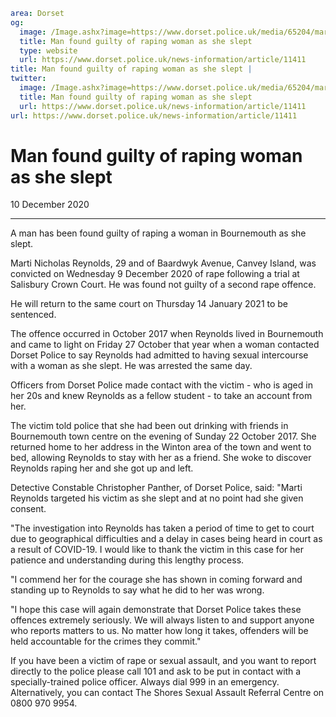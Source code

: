 ```yaml
area: Dorset
og:
  image: /Image.ashx?image=https://www.dorset.police.uk/media/65204/marti-reynolds-9-december-2020.jpg&amp;amp;width=150
  title: Man found guilty of raping woman as she slept
  type: website
  url: https://www.dorset.police.uk/news-information/article/11411
title: Man found guilty of raping woman as she slept |
twitter:
  image: /Image.ashx?image=https://www.dorset.police.uk/media/65204/marti-reynolds-9-december-2020.jpg&amp;amp;width=150
  title: Man found guilty of raping woman as she slept
  url: https://www.dorset.police.uk/news-information/article/11411
url: https://www.dorset.police.uk/news-information/article/11411
```

# Man found guilty of raping woman as she slept

10 December 2020

* * *

A man has been found guilty of raping a woman in Bournemouth as she slept.

Marti Nicholas Reynolds, 29 and of Baardwyk Avenue, Canvey Island, was convicted on Wednesday 9 December 2020 of rape following a trial at Salisbury Crown Court. He was found not guilty of a second rape offence.

He will return to the same court on Thursday 14 January 2021 to be sentenced.

The offence occurred in October 2017 when Reynolds lived in Bournemouth and came to light on Friday 27 October that year when a woman contacted Dorset Police to say Reynolds had admitted to having sexual intercourse with a woman as she slept. He was arrested the same day.

Officers from Dorset Police made contact with the victim - who is aged in her 20s and knew Reynolds as a fellow student - to take an account from her.

The victim told police that she had been out drinking with friends in Bournemouth town centre on the evening of Sunday 22 October 2017. She returned home to her address in the Winton area of the town and went to bed, allowing Reynolds to stay with her as a friend. She woke to discover Reynolds raping her and she got up and left.

Detective Constable Christopher Panther, of Dorset Police, said: "Marti Reynolds targeted his victim as she slept and at no point had she given consent.

"The investigation into Reynolds has taken a period of time to get to court due to geographical difficulties and a delay in cases being heard in court as a result of COVID-19. I would like to thank the victim in this case for her patience and understanding during this lengthy process.

"I commend her for the courage she has shown in coming forward and standing up to Reynolds to say what he did to her was wrong.

"I hope this case will again demonstrate that Dorset Police takes these offences extremely seriously. We will always listen to and support anyone who reports matters to us. No matter how long it takes, offenders will be held accountable for the crimes they commit."

If you have been a victim of rape or sexual assault, and you want to report directly to the police please call 101 and ask to be put in contact with a specially-trained police officer. Always dial 999 in an emergency. Alternatively, you can contact The Shores Sexual Assault Referral Centre on 0800 970 9954.
